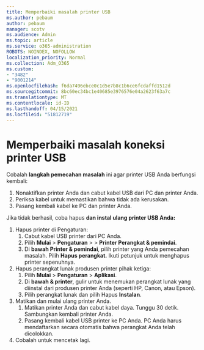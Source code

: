 ```yaml
---
title: Memperbaiki masalah printer USB
ms.author: pebaum
author: pebaum
manager: scotv
ms.audience: Admin
ms.topic: article
ms.service: o365-administration
ROBOTS: NOINDEX, NOFOLLOW
localization_priority: Normal
ms.collection: Adm_O365
ms.custom:
- "3482"
- "9001214"
ms.openlocfilehash: f6da7496ebce0c1d5e7b8c1b6ce6fcdaffd1512d
ms.sourcegitcommit: 8bc60ec34bc1e40685e3976576e04a2623f63a7c
ms.translationtype: MT
ms.contentlocale: id-ID
ms.lasthandoff: 04/15/2021
ms.locfileid: "51812719"
---
```

# <a name="fix-usb-printer-connection-issues"></a>Memperbaiki masalah koneksi printer USB

Cobalah **langkah pemecahan masalah** ini agar printer USB Anda berfungsi kembali:

1. Nonaktifkan printer Anda dan cabut kabel USB dari PC dan printer Anda.
2. Periksa kabel untuk memastikan bahwa tidak ada kerusakan.
3. Pasang kembali kabel ke PC dan printer Anda.

Jika tidak berhasil, coba hapus **dan instal ulang printer USB Anda:**

1. Hapus printer di Pengaturan:
    1. Cabut kabel USB printer dari PC Anda.
    2. Pilih **Mulai**  >  **Pengaturan**  >    >  **Printer Perangkat & pemindai**.
    3. Di **bawah Printer & pemindai**, pilih printer yang Anda pemecahan masalah. Pilih **Hapus perangkat.** Ikuti petunjuk untuk menghapus printer sepenuhnya.
2. Hapus perangkat lunak produsen printer pihak ketiga:
    1. Pilih **Mulai**  >  **Pengaturan**  >  **Aplikasi**.
    2. Di **bawah & printer**, gulir untuk menemukan perangkat lunak yang diinstal dari produsen printer Anda (seperti HP, Canon, atau Epson).
    3. Pilih perangkat lunak dan pilih Hapus **Instalan**.
3. Matikan dan mulai ulang printer Anda.<br>
    1. Matikan printer Anda dan cabut kabel daya. Tunggu 30 detik. Sambungkan kembali printer Anda.
    2. Pasang kembali kabel USB printer ke PC Anda. PC Anda harus mendaftarkan secara otomatis bahwa perangkat Anda telah dicolokkan.
4. Cobalah untuk mencetak lagi.